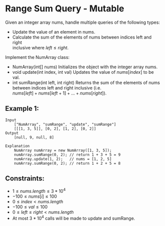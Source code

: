# Range Sum Query - Mutable

Given an integer array nums, handle multiple queries of the following types:

* Update the value of an element in nums.
* Calculate the sum of the elements of nums between indices left and right  
inclusive where $left \le right$.

Implement the NumArray class:

* NumArray(int[] nums) Initializes the object with the integer array nums.
* void update(int index, int val) Updates the value of $nums[index]$ to be  
val.
* int sumRange(int left, int right) Returns the sum of the elements of nums  
between indices left and right inclusive (i.e.  
$nums[left] + nums[left + 1] + ... + nums[right]$).

 

## Example 1:

    Input
        ["NumArray", "sumRange", "update", "sumRange"]
        [[[1, 3, 5]], [0, 2], [1, 2], [0, 2]]
    Output
        [null, 9, null, 8]

    Explanation
        NumArray numArray = new NumArray([1, 3, 5]);
        numArray.sumRange(0, 2); // return 1 + 3 + 5 = 9
        numArray.update(1, 2);   // nums = [1, 2, 5]
        numArray.sumRange(0, 2); // return 1 + 2 + 5 = 8

 

## Constraints:

* $1 \le nums.length \le 3 * 10^4$
* $-100 \le nums[i] \le 100$
* $0 \le index < nums.length$
* $-100 \le val \le 100$
* $0 \le left \le right < nums.length$
* At most $3 * 10^4$ calls will be made to update and sumRange.

